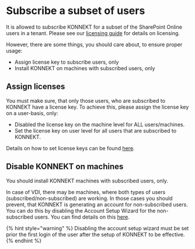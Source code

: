 # Subscribe a subset of users

It is allowed to subscribe KONNEKT for a subset of the SharePoint Online users in a tenant. Please see our [licensing guide](../licensing/) for details on licensing.

However, there are some things, you should care about, to ensure proper usage:

* Assign license key to subscribe users, only
* Install KONNEKT on machines with subscribed users, only

## Assign licenses

You must make sure, that only those users, who are subscribed to KONNEKT have a license key. To achieve this, please assign the license key on a user-basis, only:

* Disabled the license key on the machine level for ALL users/machines.
* Set the license key on user level for all users that are subscribed to KONNEKT.

Details on how to set license keys can be found [here](../configuration/other/license-key-on-multi-user-environments.md).

## Disable KONNEKT on machines

You should install KONNEKT machines with subscribed users, only.

In case of VDI, there may be machines, where both types of users (subscribed/non-subscribed) are working. In those cases you should prevent, that KONNEKT is generating an account for non-subscribed users. You can do this by disabling the Account Setup Wizard for the non-subscribed users. You can find details on this [here](subscribe-a-subset-of-users.md).

{% hint style="warning" %}
Disabling the account setup wizard must be set prior the first login of the user after the setup of KONNEKT to be effective.
{% endhint %}

